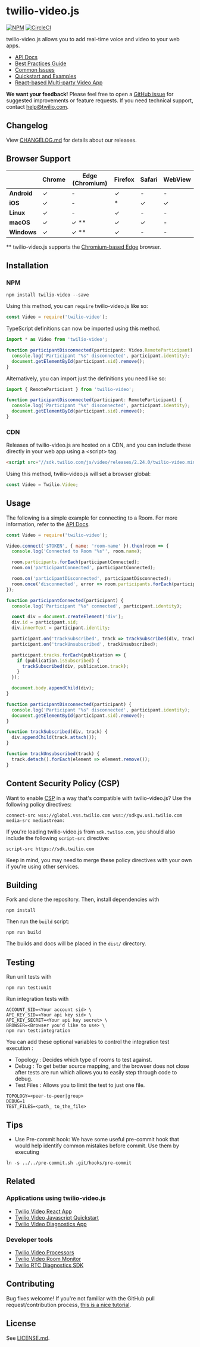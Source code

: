 twilio-video.js
===============

[![NPM](https://img.shields.io/npm/v/twilio-video.svg)](https://www.npmjs.com/package/twilio-video) [![CircleCI](https://circleci.com/gh/twilio/twilio-video.js/tree/master.svg?style=svg&circle-token=80e91c8284c21ff16d3003702e17b903c0b32f1d)](https://circleci.com/gh/twilio/twilio-video.js/tree/master)

twilio-video.js allows you to add real-time voice and video to your web apps.

* [API Docs](//sdk.twilio.com/js/video/latest/docs)
* [Best Practices Guide](https://www.twilio.com/docs/video/build-js-video-application-recommendations-and-best-practices)
* [Common Issues](https://github.com/twilio/twilio-video.js/blob/master/COMMON_ISSUES.md)
* [Quickstart and Examples](//github.com/twilio/video-quickstart-js/tree/master)
* [React-based Multi-party Video App](https://github.com/twilio/twilio-video-app-react)

**We want your feedback!** Please feel free to open a [GitHub issue](https://github.com/twilio/twilio-video.js/issues) for suggested improvements or feature requests. If you need technical support, contact [help@twilio.com](mailto:help@twilio.com).

Changelog
---------

View [CHANGELOG.md](https://github.com/twilio/twilio-video.js/blob/master/CHANGELOG.md) for details about our releases.

Browser Support
---------------

|             | Chrome | Edge (Chromium) | Firefox | Safari | WebView |
| ------------|--------|-----------------|---------|--------|---------|
| **Android** | ✓      | -               | ✓       | -      | -       |
| **iOS**     | ✓      | -               | *       | ✓      | ✓       |
| **Linux**   | ✓      | -               | ✓       | -      | -       |
| **macOS**   | ✓      | ✓ **            | ✓       | ✓      | -       |
| **Windows** | ✓      | ✓ **            | ✓       | -      | -       |

\*\* twilio-video.js supports the [Chromium-based Edge](https://www.microsoftedgeinsider.com/) browser.

Installation
------------

### NPM

```
npm install twilio-video --save
```

Using this method, you can `require` twilio-video.js like so:

```js
const Video = require('twilio-video');
```

TypeScript definitions can now be imported using this method.

```ts
import * as Video from 'twilio-video';

function participantDisconnected(participant: Video.RemoteParticipant) {
  console.log('Participant "%s" disconnected', participant.identity);
  document.getElementById(participant.sid).remove();
}
```

Alternatively, you can import just the definitions you need like so:

```ts
import { RemoteParticiant } from 'twilio-video';

function participantDisconnected(participant: RemoteParticipant) {
  console.log('Participant "%s" disconnected', participant.identity);
  document.getElementById(participant.sid).remove();
}
```

### CDN

Releases of twilio-video.js are hosted on a CDN, and you can include these
directly in your web app using a &lt;script&gt; tag.

```html
<script src="//sdk.twilio.com/js/video/releases/2.24.0/twilio-video.min.js"></script>

```

Using this method, twilio-video.js will set a browser global:

```js
const Video = Twilio.Video;
```

Usage
-----

The following is a simple example for connecting to a Room. For more information, refer to the
[API Docs](//sdk.twilio.com/js/video/latest/docs).

```js
const Video = require('twilio-video');

Video.connect('$TOKEN', { name: 'room-name' }).then(room => {
  console.log('Connected to Room "%s"', room.name);

  room.participants.forEach(participantConnected);
  room.on('participantConnected', participantConnected);

  room.on('participantDisconnected', participantDisconnected);
  room.once('disconnected', error => room.participants.forEach(participantDisconnected));
});

function participantConnected(participant) {
  console.log('Participant "%s" connected', participant.identity);

  const div = document.createElement('div');
  div.id = participant.sid;
  div.innerText = participant.identity;

  participant.on('trackSubscribed', track => trackSubscribed(div, track));
  participant.on('trackUnsubscribed', trackUnsubscribed);

  participant.tracks.forEach(publication => {
    if (publication.isSubscribed) {
      trackSubscribed(div, publication.track);
    }
  });

  document.body.appendChild(div);
}

function participantDisconnected(participant) {
  console.log('Participant "%s" disconnected', participant.identity);
  document.getElementById(participant.sid).remove();
}

function trackSubscribed(div, track) {
  div.appendChild(track.attach());
}

function trackUnsubscribed(track) {
  track.detach().forEach(element => element.remove());
}
```

Content Security Policy (CSP)
-----------------------------

Want to enable [CSP](https://developer.mozilla.org/en-US/docs/Web/HTTP/CSP) in a
way that's compatible with twilio-video.js? Use the following policy directives:

```
connect-src wss://global.vss.twilio.com wss://sdkgw.us1.twilio.com
media-src mediastream:
```

If you're loading twilio-video.js from `sdk.twilio.com`,
you should also include the following `script-src` directive:

```
script-src https://sdk.twilio.com
```

Keep in mind, you may need to merge these policy directives with your own if
you're using other services.


Building
--------

Fork and clone the repository. Then, install dependencies with

```
npm install
```

Then run the `build` script:

```
npm run build
```

The builds and docs will be placed in the `dist/` directory.

Testing
-------

Run unit tests with

```
npm run test:unit
```

Run integration tests with

```
ACCOUNT_SID=<Your account sid> \
API_KEY_SID=<Your api key sid> \
API_KEY_SECRET=<Your api key secret> \
BROWSER=<Browser you'd like to use> \
npm run test:integration
```

You can add these optional variables to control the integration test execution :
- Topology : Decides which type of rooms to test against.
- Debug : To get better source mapping, and the browser does not close after tests are run which allows you to easily step through code to debug.
- Test Files : Allows you to limit the test to just one file.

```
TOPOLOGY=<peer-to-peer|group>
DEBUG=1
TEST_FILES=<path_ to_the_file>
```

Tips
----
- Use Pre-commit hook: We have some useful pre-commit hook that would help identify common mistakes before commit. Use them by executing
```
ln -s ../../pre-commit.sh .git/hooks/pre-commit
```

Related
-------
### Applications using twilio-video.js
- [Twilio Video React App](https://github.com/twilio/twilio-video-app-react)
- [Twilio Video Javascript Quickstart](https://github.com/twilio/video-quickstart-js)
- [Twilio Video Diagnostics App](https://github.com/twilio/twilio-video-diagnostics-react-app/blob/main/README.md)

### Developer tools
- [Twilio Video Processors](https://twilio.github.io/twilio-video-processors.js/index.html)
- [Twilio Video Room Monitor](https://github.com/twilio/twilio-video-room-monitor.js)
- [Twilio RTC Diagnostics SDK](https://github.com/twilio/rtc-diagnostics)

Contributing
------------

Bug fixes welcome! If you're not familiar with the GitHub pull
request/contribution process,
[this is a nice tutorial](https://gun.io/blog/how-to-github-fork-branch-and-pull-request/).

License
-------

See [LICENSE.md](https://github.com/twilio/twilio-video.js/blob/master/LICENSE.md).

